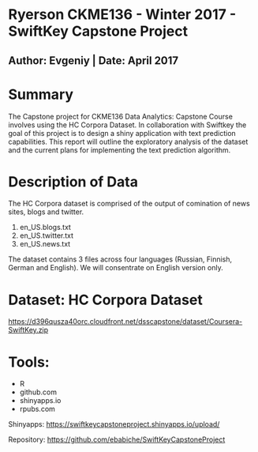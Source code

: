 # Ryerson CKME136 - Winter 2017 - SwiftKey Capstone Project
##            Author: Evgeniy | Date: April 2017

# Summary
The Capstone project for CKME136 Data Analytics: Capstone Course involves using the HC Corpora Dataset. 
In collaboration with Swiftkey  the goal of this project is to design a shiny application with text prediction capabilities. 
This report will outline the exploratory analysis of the dataset and the current plans for implementing the text prediction algorithm.

# Description of Data
The HC Corpora dataset is comprised of the output of comination of news sites, blogs and twitter. 
1. en_US.blogs.txt
2. en_US.twitter.txt
3. en_US.news.txt

The dataset contains 3 files across four languages (Russian, Finnish, German and English). We will consentrate on English version only. 

# Dataset: HC Corpora Dataset
https://d396qusza40orc.cloudfront.net/dsscapstone/dataset/Coursera-SwiftKey.zip


# Tools:
- R
- github.com
- shinyapps.io
- rpubs.com

Shinyapps:
https://swiftkeycapstoneproject.shinyapps.io/upload/

Repository:
https://github.com/ebabiche/SwiftKeyCapstoneProject
